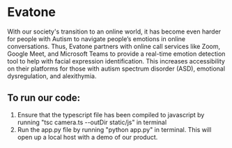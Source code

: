 # Evatone
With our society's transition to an online world, it has become even harder for people with Autism to navigate people’s emotions in online conversations. Thus, Evatone partners with online call services like Zoom, Google Meet, and Microsoft Teams to provide a real-time emotion detection tool to help with facial expression identification. This increases accessibility on their platforms for those with autism spectrum disorder (ASD), emotional dysregulation, and alexithymia.

## To run our code:
1) Ensure that the typescript file has been compiled  to javascript by running "tsc camera.ts --outDir static/js" in terminal
2) Run the app.py file by running "python app.py" in terminal. This will open up a local host with a demo of our product.
